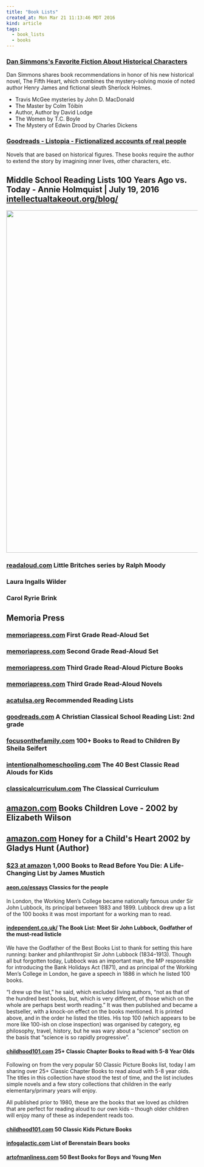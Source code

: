 ```yaml
---
title: "Book Lists"
created_at: Mon Mar 21 11:13:46 MDT 2016
kind: article
tags:
  - book_lists
  - books
---
```


### <a href="https://www.goodreads.com/interviews/show/1024.Dan_Simmons" target="_blank">Dan Simmons's Favorite Fiction About Historical Characters</a>

Dan Simmons shares book recommendations in honor of his new historical
novel, The Fifth Heart, which combines the mystery-solving moxie of
noted author Henry James and fictional sleuth Sherlock Holmes.

<ul>
  <li>Travis McGee mysteries by John D. MacDonald</li>
  <li>The Master by Colm Tóibín</li>
  <li>Author, Author by David Lodge</li>
  <li>The Women by T.C. Boyle</li>
  <li>The Mystery of Edwin Drood by Charles Dickens</li>
</ul>

 
### <a href="https://www.goodreads.com/list/show/31721.Fictionalized_accounts_of_real_people" target="_blank">Goodreads - Listopia - Fictionalized accounts of real people</a>

Novels that are based on historical figures. These books require the
author to extend the story by imagining inner lives, other characters,
etc.

<h2>
  Middle School Reading Lists 100 Years Ago vs. Today - Annie Holmquist | July 19, 2016
  <a href="http://www.intellectualtakeout.org/blog/middle-school-reading-lists-100-years-ago-vs-today" target="_blank">intellectualtakeout.org/blog/</a>
</h2>

<img src="/assets/images/reading-list-middle-school-1908.png" width="900px">

<h3>
  <a href="https://readaloud.com/britches.html" target="_blank">readaloud.com</a>
  Little Britches series by Ralph Moody
</h3>

<h3>Laura Ingalls Wilder</h3> 

<h3>Carol Ryrie Brink</h3>

<h2>Memoria Press</h2>

<h3>
  <a href="https://www.memoriapress.com/curriculum/read-alouds/first-grade/" target="_blank">memoriapress.com</a>
  First Grade Read-Aloud Set
</h3>

<h3>
  <a href="https://www.memoriapress.com/curriculum/read-alouds/second-grade/" target="_blank">memoriapress.com</a>
  Second Grade Read-Aloud Set
</h3>

<h3>
  <a href="https://www.memoriapress.com/curriculum/read-alouds/third-grade-picture-books/" target="_blank">memoriapress.com</a>
  Third Grade Read-Aloud Picture Books
</h3>

<h3>
  <a href="https://www.memoriapress.com/curriculum/read-alouds/third-grade-novels/" target="_blank">memoriapress.com</a>
  Third Grade Read-Aloud Novels
</h3>

<h3>
  <a href="https://www.acatulsa.org/classical-education/resources/recommended-reading-lists" target="_blank">acatulsa.org</a>
  Recommended Reading Lists 
</h3>

<h3>
  <a href="https://www.goodreads.com/list/show/20907.A_Christian_Classical_School_Reading_List_2nd_grade" target="_blank">goodreads.com</a>
  A Christian Classical School Reading List: 2nd grade 
</h3>

<h3>
  <a href="https://www.focusonthefamily.com/parenting/parenting-challenges/finding-great-books-for-kids/choose-better-read-aloud-books" target="_blank">focusonthefamily.com</a>
  100+ Books to Read to Children By Sheila Seifert 
</h3>

<h3>
  <a href="https://www.intentionalhomeschooling.com/40-best-classic-read-alouds-kids/" target="_blank">intentionalhomeschooling.com</a>
  The 40 Best Classic Read Alouds for Kids
</h3>

<h3>
  <a href="http://www.classicalcurriculum.com/ModelCurriculum.htm" target="_blank">classicalcurriculum.com</a>
  The Classical Curriculum
</h3>

<h2>
  <a href="https://www.amazon.com/Books-Children-Love-Elizabeth-Wilson/dp/1581341989" target="_blank">amazon.com</a>
  Books Children Love - 2002 by Elizabeth Wilson
</h2>

<h2>
  <a href="https://www.amazon.com/gp/product/0310242460" target="_blank">amazon.com</a>
  Honey for a Child's Heart 2002 by Gladys Hunt (Author) 
</h2>

<h3>
  <a href="https://www.amazon.com/000-Books-Read-Before-Life-Changing/dp/1523504455" target="_blank">$23 at amazon</a>
  1,000 Books to Read Before You Die: A Life-Changing List by James Mustich
</h3>

<h4>
  <a href="https://aeon.co/essays/why-working-class-britons-loved-reading-and-debating-the-classics" target="_blank">aeon.co/essays</a>
  Classics for the people
</h4>
In London, the Working Men’s College became nationally famous under
Sir John Lubbock, its principal between 1883 and 1899. Lubbock drew up
a list of the 100 books it was most important for a working man to read.

<h4>
  <a href="https://www.independent.co.uk/arts-entertainment/books/features/sir-john-lubbock-the-book-list-literature-reading-godfather-mustread-listicle-a8320811.html" target="_blank">independent.co.uk/</a>
  The Book List: Meet Sir John Lubbock, Godfather of the must-read listicle
</h4>

We have the Godfather of the Best Books List to thank for setting
this hare running: banker and philanthropist Sir John Lubbock
(1834–1913). Though all but forgotten today, Lubbock was an important
man, the MP responsible for introducing the Bank Holidays Act (1871),
and as principal of the Working Men’s College in London, he gave a
speech in 1886 in which he listed 100 books.

“I drew up the list,” he said, which excluded living authors,
“not as that of the hundred best books, but, which is very different,
of those which on the whole are perhaps best worth reading.” It was
then published and became a bestseller, with a knock-on effect on the
books mentioned. It is printed above, and in the order he listed the
titles. His top 100 (which appears to be more like 100-ish on close
inspection) was organised by category, eg philosophy, travel, history,
but he was wary about a “science” section on the basis that “science
is so rapidly progressive”.


<h4>
  <a href="https://childhood101.com/20-classic-chapter-books/" target="_blank">childhood101.com</a>
  25+ Classic Chapter Books to Read with 5-8 Year Olds
</h4>
Following on from the very popular 50 Classic Picture Books list, today
I am sharing over 25+ Classic Chapter Books to read aloud with 5-8
year olds. The titles in this collection have stood the test of time,
and the list includes simple novels and a few story collections that
children in the early elementary/primary years will enjoy.

All published prior to 1980, these are the books that we loved as
children that are perfect for reading aloud to our own kids – though
older children will enjoy many of these as independent reads too.

<h4>
  <a href="https://childhood101.com/50-classic-kids-picture-books/" target="_blank">childhood101.com</a>
  50 Classic Kids Picture Books
</h4>

<h4>
  <a href="https://infogalactic.com/info/List_of_Berenstain_Bears_books" target="_blank">infogalactic.com</a>
  List of Berenstain Bears books
</h4>

<h4>
  <a href="https://www.artofmanliness.com/articles/50-best-books-for-boys-and-young-men/" target="_blank">artofmanliness.com</a>
  50 Best Books for Boys and Young Men
</h4>

<!--
html boilerplate fragments
<a href="" target="_blank"></a>
<a name=""></a>
<img src="" width="400px">
<ul>
  <li></li>
  <li><a href="" target="_blank"></a></li>
</ul>
<pre>
</pre>
<p style="margin-bottom: 2em;"></p>
<hr style="border: 0; height: 3px; background: #333; background-image: linear-gradient(to right, #ccc, #333, #ccc);">
<pre><code>
</code></pre>
<math xmlns='http://www.w3.org/1998/Math/MathML' display='block'>
</math>
:-->
